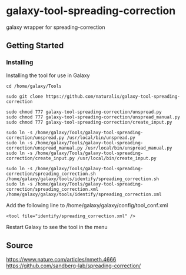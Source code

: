 # galaxy-tool-spreading-correction
galaxy wrapper for spreading-correction
## Getting Started
### Installing
Installing the tool for use in Galaxy
```
cd /home/galaxy/Tools
```
```
sudo git clone https://github.com/naturalis/galaxy-tool-spreading-correction
```
```
sudo chmod 777 galaxy-tool-spreading-correction/unspread.py
sudo chmod 777 galaxy-tool-spreading-correction/unspread_manual.py
sudo chmod 777 galaxy-tool-spreading-correction/create_input.py
```
```
sudo ln -s /home/galaxy/Tools/galaxy-tool-spreading-correction/unspread.py /usr/local/bin/unspread.py
sudo ln -s /home/galaxy/Tools/galaxy-tool-spreading-correction/unspread_manual.py /usr/local/bin/unspread_manual.py
sudo ln -s /home/galaxy/Tools/galaxy-tool-spreading-correction/create_input.py /usr/local/bin/create_input.py

sudo ln -s /home/galaxy/Tools/galaxy-tool-spreading-correction/spreading_correction.sh /home/galaxy/galaxy/tools/identify/spreading_correction.sh
sudo ln -s /home/galaxy/Tools/galaxy-tool-spreading-correction/spreading_correction.xml /home/galaxy/galaxy/tools/identify/spreading_correction.xml
```
Add the following line to /home/galaxy/galaxy/config/tool_conf.xml
```
<tool file="identify/spreading_correction.xml" />
```
Restart Galaxy to see the tool in the menu

## Source
https://www.nature.com/articles/nmeth.4666 <br />
https://github.com/sandberg-lab/spreading-correction/
